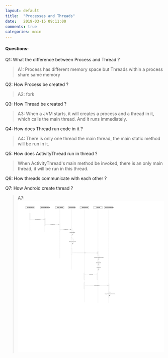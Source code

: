 ```yaml
---
layout: default
title:  "Processes and Threads"
date:   2019-03-15 09:11:00
comments: true
categories: main
---
```


#### Questions: 

Q1: What the difference between Process and Thread ? 
> A1: Process has different memory space but Threads within a process share same memory 

Q2: How Process be created ? 
> A2: fork 

Q3: How Thread be created ? 
> A3: When a JVM starts, it will creates a process and a thread in it, which calls the main thread.  And it runs immediately. 

Q4: How does Thread run code in it ? 
> A4: There is only one thread the main thread, the main static method will be run in it. 

Q5: How does ActivityThread run in thread ? 
> When ActivityThread's main method be invoked, there is an only main thread, it will be run in this thread. 

Q6: How threads communicate with each other ? 

Q7: How Android create thread ? 
> A7: ![AndroidThreadCreate](../images/AndroidThreadCreate.svg) 
